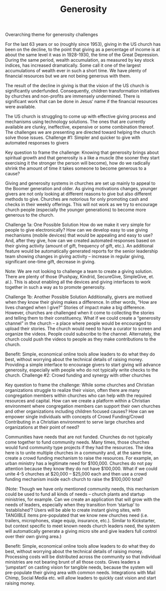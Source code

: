 ﻿---
title: Generosity
intro: Simpler and quicker to give with automated responses to givers, Crowd funding and synergy with other churches.
champions:
- name:
    Generis
  logo:
    generis.png
---


Overarching theme for generosity challenges

For the last 63 years or so (roughly since 1953), giving in the US church has been on the decline, to the point that giving as a percentage of income is at about the same level it was in 1928-1930, the time of the Great Depression. During the same period, wealth accumulation, as measured by key stock indices, has increased dramatically. Some call it one of the largest accumulations of wealth ever in such a short time. We have plenty of financial resources but we are not being generous with them.

The result of the decline in giving is that the vision of the US church is significantly underfunded. Consequently, children transformation initiatives by churches and non-profits are immensely undermined. There is significant work that can be done in Jesus’ name if the financial resources were available.

The US church is struggling to come up with effective giving process and mechanisms using technology solutions. The ones that are currently available are clunky, ineffective, expensive or some combination thereof. The challenges we are presenting are directed toward helping the church solve those issues.
Challenge #1: Simpler and quicker to give with automated responses to givers

Key question to frame the challenge: Knowing that generosity brings about spiritual growth and that generosity is a like a muscle (the sooner they start exercising it the stronger the person will become), how do we radically shrink the amount of time it takes someone to become generous to a cause?

Giving and generosity systems in churches are set up mainly to appeal to the Boomer generation and older. As giving motivations changes, younger givers are not only looking at different reasons to give but also different methods to give. Churches are notorious for only promoting cash and checks in their weekly offerings. This will not work as we try to encourage church people (especially the younger generations) to become more generous to the church.

Challenge 1a: One Possible Solution
How do we make it very simple for people to give electronically? How can we develop easy to use giving mechanisms (mobile devices) that would be appealing and easy to use? And, after they give, how can we created automated responses based on their giving activity (amount of gift, frequency of gift, etc.). An additional feature would be automatically generated reports for the senior leadership team showing changes in giving activity – increase in regular giving, significant one-time gift, decrease in giving.

Note: We are not looking to challenge a team to create a giving solution. There are plenty of those (Pushpay, Kindrid, SecureGive, SimpleGive, et. al.). This is about enabling all the devices and giving interfaces to work together in such a way as to promote generosity.

Challenge 1b: Another Possible Solution
Additionally, givers are motived when they know their giving makes a difference. In other words, “How are lives changed when I give?” Stories of impact make a big difference. However, churches are challenged when it come to collecting the stories and telling them to their constituency. What if we could create a “generosity channel” in the church – a place where people would be encouraged to upload their stories. The church would need to have a curator to screen and organize the videos. People could subscribe to the channel. Alternately, the church could push the videos to people as they make contributions to the church.

Benefit:
Simple, economical online tools allow leaders to do what they do best, without worrying about the technical details of raising money. Providing a simple interface to encourage givers to start giving will advance generosity, especially with people who do not typically write checks to the church.
Challenge #2: Crowd funding and synergy with other churches

Key question to frame the challenge: While some churches and Christian organizations struggle to realize their vision, often there are many congregation members within churches who can help with the required resources and capital. How can we create a platform within a Christian environment where congregation members can support their own churches and other organizations including children focused causes? How can we empower single individuals with concepts of Crowd Funding/Crowd Contributing in a Christian environment to serve large churches and organizations at their point of need?

Communities have needs that are not funded. Churches do not typically come together to fund community needs. Many times, those churches would fund community type projects if they had the resources. The idea here is to unite multiple churches in a community and, at the same time, create a crowd funding mechanism to raise the resources. For example, an urban ministry has a legitimate need for $100,000. Churches do not pay attention because they know they do not have $100,000. What if we could unite 4-5 churches at $20,000 – $25,000 each and then use a crowd funding mechanism inside each church to raise the $100,000 total?

(Note: Though we have only mentioned community needs, this mechanism could be used to fund all kinds of needs – church plants and startup ministries, for example. Can we create an application that will grow with the needs of leaders, especially when they transition from ‘startup’ to ‘established’? Users will be able to create instant giving sites, with TANGIBLE items pre-populated that we know new churches need (i.e. trailers, microphones, stage equip, insurance, etc.). Similar to Kickstarter, but context specific to meet known needs church leaders need, the system will automatically generate a giving micro site and give leaders full control over their own giving area.)

Benefit:
Simple, economical online tools allow leaders to do what they do best, without worrying about the technical details of raising money. Processing costs will be distributed across the community so that individual ministries are not bearing brunt of all those costs. Gives leaders a ‘jumpstart’ on casting vision for tangible needs, because the system will pre-populate their giving area with common needs. Integrations with Mail Chimp, Social Media etc. will allow leaders to quickly cast vision and start raising money.
